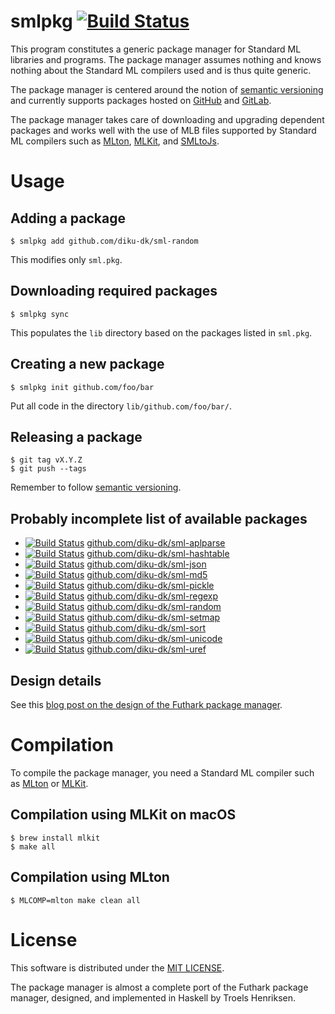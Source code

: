# smlpkg [![Build Status](https://travis-ci.org/diku-dk/smlpkg.svg?branch=master)](https://travis-ci.org/diku-dk/smlpkg)

This program constitutes a generic package manager for Standard ML
libraries and programs. The package manager assumes nothing and knows
nothing about the Standard ML compilers used and is thus quite
generic.

The package manager is centered around the notion of [semantic
versioning](https://semver.org/) and currently supports packages
hosted on [GitHub](https://github.com/) and
[GitLab](https://about.gitlab.com/).

The package manager takes care of downloading and upgrading dependent
packages and works well with the use of MLB files supported by
Standard ML compilers such as [MLton](http://mlton.org/),
[MLKit](http://elsman.com/mlkit/), and
[SMLtoJs](http://www.smlserver.org/smltojs/).

# Usage

## Adding a package

```
$ smlpkg add github.com/diku-dk/sml-random
```

This modifies only `sml.pkg`.

## Downloading required packages

```
$ smlpkg sync
```

This populates the `lib` directory based on the packages listed in `sml.pkg`.

## Creating a new package

```
$ smlpkg init github.com/foo/bar
```

Put all code in the directory `lib/github.com/foo/bar/`.

## Releasing a package

```
$ git tag vX.Y.Z
$ git push --tags
```

Remember to follow [semantic versioning](https://semver.org).

## Probably incomplete list of available packages

* [![Build Status](https://travis-ci.org/diku-dk/sml-aplparse.svg?branch=master)](https://travis-ci.org/diku-dk/sml-aplparse)
  [github.com/diku-dk/sml-aplparse](https://github.com/diku-dk/sml-aplparse)
* [![Build Status](https://travis-ci.org/diku-dk/sml-hashtable.svg?branch=master)](https://travis-ci.org/diku-dk/sml-hashtable)
  [github.com/diku-dk/sml-hashtable](https://github.com/diku-dk/sml-hashtable)
* [![Build Status](https://travis-ci.org/diku-dk/sml-json.svg?branch=master)](https://travis-ci.org/diku-dk/sml-json)
  [github.com/diku-dk/sml-json](https://github.com/diku-dk/sml-json)
* [![Build Status](https://travis-ci.org/diku-dk/sml-md5.svg?branch=master)](https://travis-ci.org/diku-dk/sml-md5)
  [github.com/diku-dk/sml-md5](https://github.com/diku-dk/sml-md5)
* [![Build Status](https://travis-ci.org/diku-dk/sml-pickle.svg?branch=master)](https://travis-ci.org/diku-dk/sml-pickle)
  [github.com/diku-dk/sml-pickle](https://github.com/diku-dk/sml-pickle)
* [![Build Status](https://travis-ci.org/diku-dk/sml-regexp.svg?branch=master)](https://travis-ci.org/diku-dk/sml-regexp)
  [github.com/diku-dk/sml-regexp](https://github.com/diku-dk/sml-regexp)
* [![Build Status](https://travis-ci.org/diku-dk/sml-random.svg?branch=master)](https://travis-ci.org/diku-dk/sml-random)
  [github.com/diku-dk/sml-random](https://github.com/diku-dk/sml-random)
* [![Build Status](https://travis-ci.org/diku-dk/sml-setmap.svg?branch=master)](https://travis-ci.org/diku-dk/sml-setmap)
  [github.com/diku-dk/sml-setmap](https://github.com/diku-dk/sml-setmap)
* [![Build Status](https://travis-ci.org/diku-dk/sml-sort.svg?branch=master)](https://travis-ci.org/diku-dk/sml-sort)
  [github.com/diku-dk/sml-sort](https://github.com/diku-dk/sml-sort)
* [![Build Status](https://travis-ci.org/diku-dk/sml-unicode.svg?branch=master)](https://travis-ci.org/diku-dk/sml-unicode)
  [github.com/diku-dk/sml-unicode](https://github.com/diku-dk/sml-unicode)
* [![Build Status](https://travis-ci.org/diku-dk/sml-uref.svg?branch=master)](https://travis-ci.org/diku-dk/sml-uref)
  [github.com/diku-dk/sml-uref](https://github.com/diku-dk/sml-uref)


## Design details

See this [blog post on the design of the Futhark package
manager](https://futhark-lang.org/blog/2018-08-03-the-present-futhark-package-manager.html).

# Compilation

To compile the package manager, you need a Standard ML compiler such
as [MLton](http://mlton.org/) or [MLKit](http://elsman.com/mlkit/).

## Compilation using MLKit on macOS

```
$ brew install mlkit
$ make all
```

## Compilation using MLton

```
$ MLCOMP=mlton make clean all
```

# License

This software is distributed under the [MIT LICENSE](LICENSE).

The package manager is almost a complete port of the Futhark
package manager, designed, and implemented in Haskell by Troels
Henriksen.
